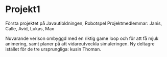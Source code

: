 # Projekt1
Första projektet på Javautibldningen, Robotspel
Projektmedlemmar: Janis, Calle, Avid, Lukas, Max

Nuvarande verison ombyggd med en riktig game loop och för att få mjuk animering, samt planer på att vidareutveckla simuleringen. 
Ny deltagre istället för de tre ursprungliga: kusin Thoman.
